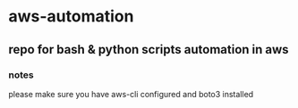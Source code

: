 # aws-automation
## repo for bash & python scripts automation in aws 
### notes
please make sure you have aws-cli configured and boto3 installed 
